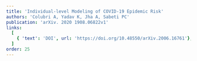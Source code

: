 ```yaml
---
title: 'Individual-level Modeling of COVID-19 Epidemic Risk'
authors: 'Colubri A, Yadav K, Jha A, Sabeti PC'
publication: 'arXiv. 2020 1908.06822v1'
links:
  [
    { 'text': 'DOI', url: 'https://doi.org/10.48550/arXiv.2006.16761'},
  ]
order: 25
---
```

